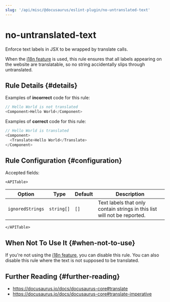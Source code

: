 ```yaml
---
slug: '/api/misc/@docusaurus/eslint-plugin/no-untranslated-text'
---
```


# no-untranslated-text

Enforce text labels in JSX to be wrapped by translate calls.

When the [i18n feature](../../../i18n/i18n-introduction.md) is used, this rule ensures that all labels appearing on the website are translatable, so no string accidentally slips through untranslated.

## Rule Details {#details}

Examples of **incorrect** code for this rule:

```js
// Hello World is not translated
<Component>Hello World</Component>
```

Examples of **correct** code for this rule:

```js
// Hello World is translated
<Component>
  <Translate>Hello World</Translate>
</Component>
```

## Rule Configuration {#configuration}

Accepted fields:

```mdx-code-block
<APITable>
```

| Option | Type | Default | Description |
| --- | --- | --- | --- |
| `ignoredStrings` | `string[]` | `[]` | Text labels that only contain strings in this list will not be reported. |

```mdx-code-block
</APITable>
```

## When Not To Use It {#when-not-to-use}

If you're not using the [i18n feature](../../../i18n/i18n-introduction.md), you can disable this rule. You can also disable this rule where the text is not supposed to be translated.

## Further Reading {#further-reading}

- https://docusaurus.io/docs/docusaurus-core#translate
- https://docusaurus.io/docs/docusaurus-core#translate-imperative
